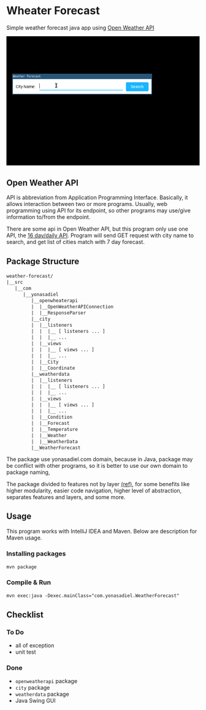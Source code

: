# Wheater Forecast

Simple weather forecast java app using [Open Weather API](https://openweathermap.org/api)

![Demo](demo.gif)

## Open Weather API

API is abbreviation from Application Programming Interface.
Basically, it allows interaction between two or more programs.
Usually, web programming using API for its endpoint, so other programs
may use/give information to/from the endpoint.

There are some api in Open Weather API,
but this program only use one API, the [16 day/daily API](https://openweathermap.org/forecast16).
Program will send GET request with city name to search, and get list of cities match with 7 day forecast.

## Package Structure

    weather-forecast/
    |__src
       |__com
          |__yonasadiel
             |__openwheaterapi
             |  |__OpenWeatherAPIConnection
             |  |__ResponseParser
             |__city
             |  |__listeners
             |  |  |__ [ listeners ... ]
             |  |  |__ ...
             |  |__views
             |  |  |__ [ views ... ]
             |  |  |__ ...
             |  |__City
             |  |__Coordinate
             |__weatherdata
             |  |__listeners
             |  |  |__ [ listeners ... ]
             |  |  |__ ...
             |  |__views
             |  |  |__ [ views ... ]
             |  |  |__ ...
             |  |__Condition
             |  |__Forecast
             |  |__Temperature
             |  |__Weather
             |  |__WeatherData
             |__WeatherForecast

The package use yonasadiel.com domain,
because in Java, package may be conflict with other programs,
so it is better to use our own domain to package naming,

The package divided to features not by layer [(ref)](https://dzone.com/articles/package-your-classes-feature),
for some benefits like higher modularity, easier code navigation,
higher level of abstraction, separates features and layers, and some more.

## Usage

This program works with IntelliJ IDEA and Maven. Below are description for Maven usage.

### Installing packages

    mvn package

### Compile & Run

    mvn exec:java -Dexec.mainClass="com.yonasadiel.WeatherForecast"

## Checklist

### To Do
* all of exception
* unit test

### Done
* `openweatherapi` package
* `city` package
* `weatherdata` package
* Java Swing GUI
